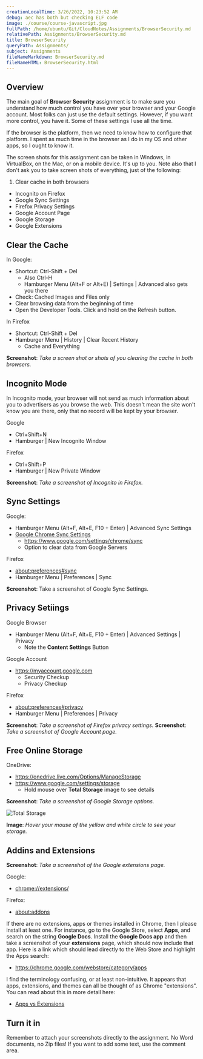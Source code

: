 ```yaml
---
creationLocalTime: 3/26/2022, 10:23:52 AM
debug: aec has both but checking ELF code
image: ./course/course-javascript.jpg
fullPath: /home/ubuntu/Git/CloudNotes/Assignments/BrowserSecurity.md
relativePath: Assignments/BrowserSecurity.md
title: BrowserSecurity
queryPath: Assignments/
subject: Assignments
fileNameMarkdown: BrowserSecurity.md
fileNameHTML: BrowserSecurity.html
---
```



<!-- toc -->
<!-- tocstop -->

## Overview

The main goal of **Browser Security** assignment is to make sure you understand how much control you have over your browser and your Google account. Most folks can just use the default settings. However, if you want more control, you have it. Some of these settings I use all the time.

If the browser is the platform, then we need to know how to configure that platform. I spent as much time in the browser as I do in my OS and other apps, so I ought to know it.

The screen shots for this assignment can be taken in Windows, in VirtualBox, on the Mac, or on a mobile device. It's up to you. Note also that I don't ask you to take screen shots of everything, just of the following:

1. Clear cache in both browsers
- Incognito on Firefox
- Google Sync Settings
- Firefox Privacy Settings
- Google Account Page
- Google Storage
- Google Extensions

## Clear the Cache

In Google:
- Shortcut: Ctrl-Shift + Del
  - Also Ctrl-H
  - Hamburger Menu (Alt+F or Alt+E) | Settings | Advanced also gets you there
- Check: Cached Images and Files only
- Clear browsing data from the beginning of time
- Open the Developer Tools. Click and hold on the Refresh button.

In Firefox
- Shortcut: Ctrl-Shift + Del
- Hamburger Menu | History | Clear Recent History
  - Cache and Everything

**Screenshot**: _Take a screen shot or shots of you clearing the cache in both browsers._

## Incognito Mode

In Incognito mode, your browser will not send as much information about you to advertisers as you browse the web. This doesn't mean the site won't know you are there, only that no record will be kept by your browser.

Google
- Ctrl+Shift+N
- Hamburger | New Incognito Window

Firefox
- Ctrl+Shift+P
- Hamburger | New Private Window

**Screenshot**: _Take a screenshot of Incognito in Firefox._

## Sync Settings

Google:
- Hamburger Menu (Alt+F, Alt+E, F10 + Enter) | Advanced Sync Settings
- [Google Chrome Sync Settings](https://www.google.com/settings/chrome/sync)
  - <https://www.google.com/settings/chrome/sync>
  - Option to clear data from Google Servers

Firefox

- [about:preferences#sync](about:preferences#sync)
- Hamburger Menu | Preferences | Sync

**Screenshot**: Take a screenshot of Google Sync Settings.

## Privacy Setiings

Google Browser
- Hamburger Menu (Alt+F, Alt+E, F10 + Enter) | Advanced Settings | Privacy
  - Note the **Content Settings** Button

Google Account
- <https://myaccount.google.com>
  - Security Checkup
  - Privacy Checkup

Firefox
- <about:preferences#privacy>
- Hamburger Menu | Preferences | Privacy

**Screenshot**: _Take a screenshot of Firefox privacy settings._
**Screenshot**: _Take a screenshot of Google Account page._

## Free Online Storage

OneDrive:

- <https://onedrive.live.com/Options/ManageStorage>
- <https://www.google.com/settings/storage>
  - Hold mouse over **Total Storage** image to see details

**Screenshot**: _Take a screenshot of Google Storage options._

![Total Storage](https://s3.amazonaws.com/bucket01.elvenware.com/images/browser-google-total-storage.png)

**Image**: _Hover your mouse of the yellow and white circle to see your storage._

## Addins and Extensions

**Screenshot**: _Take a screenshot of the Google extensions page._

Google:

- <chrome://extensions/>

Firefox:

- [about:addons](about:addons)

If there are no extensions, apps or themes installed in Chrome, then I please install at least one. For instance, go to the Google Store, select **Apps**, and search on the string **Google Docs**. Install the **Google Docs app** and then take a screenshot of your **extensions** page, which should now include that app. Here is a link which should lead directly to the Web Store and highlight the Apps search:

- <https://chrome.google.com/webstore/category/apps>

I find the terminology confusing, or at least non-intuitive. It appears that apps, extensions, and themes can all be thought of as Chrome "extensions". You can read about this in more detail here:

- [Apps vs Extensions](https://developer.chrome.com/webstore/apps_vs_extensions)

## Turn it in

Remember to attach your screenshots directly to the assignment. No Word documents, no Zip files! If you want to add some text, use the comment area.
